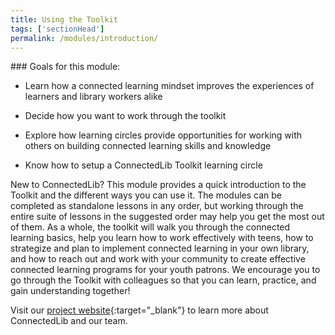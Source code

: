 ```yaml
---
title: Using the Toolkit
tags: ['sectionHead']
permalink: /modules/introduction/
---
```


<div class="callout objectives" markdown="1"> 
### Goals for this module: 

* Learn how a connected learning mindset improves the experiences of learners and library workers alike

* Decide how you want to work through the toolkit

* Explore how learning circles provide opportunities for working with others on building connected learning skills and knowledge

* Know how to setup a ConnectedLib Toolkit learning circle
</div>

New to ConnectedLib? This module provides a quick introduction to the Toolkit and the different ways you can use it. The modules can be completed as standalone lessons in any order, but working through the entire suite of lessons in the suggested order may help you get the most out of them. As a whole, the toolkit will walk you through the connected learning basics, help you learn how to work effectively with teens, how to strategize and plan to implement connected learning in your own library, and how to reach out and work with your community to create effective connected learning programs for your youth patrons. We encourage you to go through the Toolkit with colleagues so that you can learn, practice, and gain understanding together!


Visit our [project website](http://connectedlib.ischool.uw.edu/){:target="_blank"} to learn more about ConnectedLib and our team.